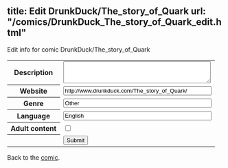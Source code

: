 title: Edit DrunkDuck/The_story_of_Quark
url: "/comics/DrunkDuck_The_story_of_Quark_edit.html"
---
Edit info for comic DrunkDuck/The_story_of_Quark

<form name="comic" action="http://gaepostmail.appspot.com/comic/" method="post">
<table class="comicinfo">
<tr>
<th>Description</th><td><textarea name="description" cols="40" rows="3"></textarea></td>
</tr>
<tr>
<th>Website</th><td><input type="text" name="url" value="http://www.drunkduck.com/The_story_of_Quark/" size="40"/></td>
</tr>
<tr>
<th>Genre</th><td><input type="text" name="genre" value="Other" size="40"/></td>
</tr>
<tr>
<th>Language</th><td><input type="text" name="language" value="English" size="40"/></td>
</tr>
<tr>
<th>Adult content</th><td><input type="checkbox" name="adult" value="adult" /></td>
</tr>
<tr>
<th></th><td>
<input type="hidden" name="comic" value="DrunkDuck_The_story_of_Quark" />
<input type="submit" name="submit" value="Submit" />
</td>
</tr>
</table>
</form>

Back to the [comic](DrunkDuck_The_story_of_Quark.html).
